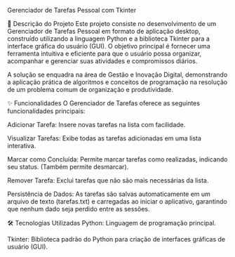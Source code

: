 Gerenciador de Tarefas Pessoal com Tkinter

📝 Descrição do Projeto
Este projeto consiste no desenvolvimento de um Gerenciador de Tarefas Pessoal em formato de aplicação desktop, construído utilizando a linguagem Python e a biblioteca Tkinter para a interface gráfica do usuário (GUI). O objetivo principal é fornecer uma ferramenta intuitiva e eficiente para que o usuário possa organizar, acompanhar e gerenciar suas atividades e compromissos diários.

A solução se enquadra na área de Gestão e Inovação Digital, demonstrando a aplicação prática de algoritmos e conceitos de programação na resolução de um problema comum de organização e produtividade.

✨ Funcionalidades
O Gerenciador de Tarefas oferece as seguintes funcionalidades principais:

Adicionar Tarefa: Insere novas tarefas na lista com facilidade.

Visualizar Tarefas: Exibe todas as tarefas adicionadas em uma lista interativa.

Marcar como Concluída: Permite marcar tarefas como realizadas, indicando seu status. (Também permite desmarcar).

Remover Tarefa: Exclui tarefas que não são mais necessárias da lista.

Persistência de Dados: As tarefas são salvas automaticamente em um arquivo de texto (tarefas.txt) e carregadas ao iniciar o aplicativo, garantindo que nenhum dado seja perdido entre as sessões.

🛠️ Tecnologias Utilizadas
Python: Linguagem de programação principal.

Tkinter: Biblioteca padrão do Python para criação de interfaces gráficas de usuário (GUI).

